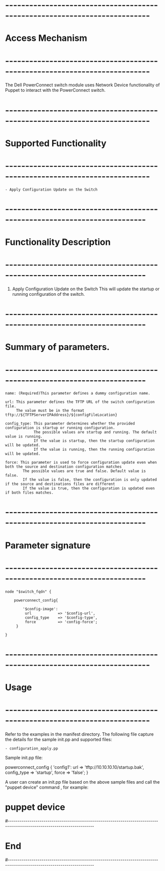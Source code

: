 # --------------------------------------------------------------------------
# Access Mechanism 
# --------------------------------------------------------------------------

The Dell PowerConnect switch module uses Network Device functionality of Puppet to interact with the PowerConnect switch.

# --------------------------------------------------------------------------
#  Supported Functionality
# --------------------------------------------------------------------------

	- Apply Configuration Update on the Switch


# -------------------------------------------------------------------------
# Functionality Description
# -------------------------------------------------------------------------


  1. Apply Configuration Update on the Switch
  		This will update the startup or running configuration of the switch.

    

# -------------------------------------------------------------------------
# Summary of parameters.
# -------------------------------------------------------------------------

	name: (Required)This parameter defines a dummy configuration name.
	 
	url: This parameter defines the TFTP URL of the switch configuration file.
	     The value must be in the format tftp://${TFTPServerIPAddress}/${configFileLocation}
	     
	config_type: This parameter determines whether the provided configuration is startup or running configuration.
	             The possible values are startup and running. The default value is running.
	             If the value is startup, then the startup configuration will be updated.
	             If the value is running, then the running configuration will be updated.
				 
	force: This parameter is used to force configuration update even when both the source and destination configuration matches
			The possible values are true and false. Default value is false.
			If the value is false, then the configuration is only updated if the source and destinations files are different
			If the value is true, then the configuration is updated even if both files matches.
    
    
# -------------------------------------------------------------------------
# Parameter signature 
# -------------------------------------------------------------------------

	node "$switch_fqdn" {

    	powerconnect_config{

		    '$config-image':
		     url            => '$config-url',
		     config_type    => '$config-type',
			 force 			=> 'config-force';	
   		 } 
   		 
	}
	

# --------------------------------------------------------------------------
# Usage
# --------------------------------------------------------------------------
   Refer to the examples in the manifest directory.
   The following file capture the details for the sample init.pp and supported files:

    - configuration_apply.pp
	
   Sample init.pp file:
   
   powerconnect_config {
       'config1':
	   url            => 'tftp://10.10.10.10/startup.bak',
	   config_type    => 'startup',
	   force 		  => 'false';
   }
		

   A user can create an init.pp file based on the above sample files and call the "puppet device" command , for example: 
   # puppet device

#-------------------------------------------------------------------------------------------------------------------------
# End
#-------------------------------------------------------------------------------------------------------------------------	
